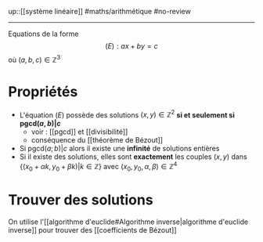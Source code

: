 up::[[système linéaire]]
#maths/arithmétique #no-review 

----
Equations de la forme
$$(E) : ax+by = c$$
où $(a, b, c)\in\mathbb{Z}^3$

# Propriétés
 - L'équation $(E)$ possède des solutions $(x, y)\in\mathbb{Z}^2$ **si et seulement si $\mathrm{pgcd}(a,b)|c$**
     - voir : [[pgcd]] et [[divisibilité]]
     - conséquence du [[théorème de Bézout]]
 - Si $\mathrm{pgcd}(a; b)|c$ alors il existe une **infinité** de solutions entières
 - Si il existe des solutions, elles sont **exactement** les couples $(x, y)$ dans $\{(x_0+\alpha k, y_0+\beta k) | k\in\mathbb{Z}\}$ avec $(x_0,y_0,\alpha,\beta)\in\mathbb{Z}^4$

# Trouver des solutions

On utilise l'[[algorithme d'euclide#Algorithme inverse|algorithme d'euclide inverse]] pour trouver des [[coefficients de Bézout]]

